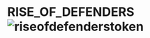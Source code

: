 # RISE_OF_DEFENDERS![riseofdefenderstoken](https://user-images.githubusercontent.com/121312707/235410517-b420c385-3883-4831-a7ae-6b8f47e0cfc2.png)

